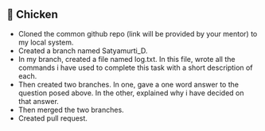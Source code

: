 
## 🐔 Chicken
* Cloned the common github repo (link will be provided by your mentor) to my  local system.
*	Created a branch named Satyamurti_D.
*	In my branch, created a file named log.txt. In this file, wrote all the commands i have used to complete this task with a short description of each.
*	Then created two branches. In one, gave a one word answer to the question posed above. In the other, explained why i have decided on that answer.
*	Then merged the two branches.
* Created pull request.
